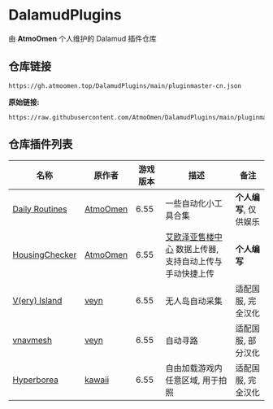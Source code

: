 # DalamudPlugins
由 **AtmoOmen** 个人维护的 Dalamud 插件仓库

## 仓库链接

```
https://gh.atmoomen.top/DalamudPlugins/main/pluginmaster-cn.json
```

**原始链接:**

```
https://raw.githubusercontent.com/AtmoOmen/DalamudPlugins/main/pluginmaster.json
```

## 仓库插件列表

| 名称      | 原作者      | 游戏版本 | 描述 | 备注 |
|----------|----------|----------|----------|----------|
| [Daily Routines](https://github.com/AtmoOmen/DailyRoutines) | [AtmoOmen](https://github.com/AtmoOmen) | 6.55 | 一些自动化小工具合集 | **个人编写**, 仅供娱乐 |
| [HousingChecker](https://github.com/AtmoOmen/HousingChecker) | [AtmoOmen](https://github.com/AtmoOmen) | 6.55 | [艾欧泽亚售楼中心](https://house.ffxiv.cyou/) 数据上传器, 支持自动上传与手动快捷上传 | **个人编写** |
| [V(ery) Island](https://github.com/AtmoOmen/ffxiv_visland-cn) | [veyn](https://github.com/awgil) | 6.55 | 无人岛自动采集 | 适配国服, 完全汉化 |
| [vnavmesh](https://github.com/AtmoOmen/ffxiv_navmesh-cn) | [veyn](https://github.com/awgil) | 6.55 | 自动寻路 | 适配国服, 部分汉化 |
| [Hyperborea](https://github.com/AtmoOmen/Hyperborea) | [kawaii](https://github.com/kawaii) | 6.55 | 自由加载游戏内任意区域, 用于拍照 | 适配国服, 完全汉化 |

